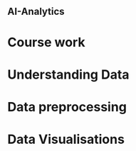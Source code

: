 ## AI-Analytics
# Course work
# Understanding Data
# Data preprocessing
# Data Visualisations












